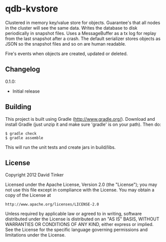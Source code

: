 qdb-kvstore
===========

Clustered in memory key/value store for objects. Guarantee's that all nodes in the cluster will see the same data.
Writes the database to disk periodically in snapshot files. Uses a MessageBuffer as a tx log for replay from the
last snapshot after a crash. The default serializer stores objects as JSON so the snapshot files and so on are
human readable.

Fire's events when objects are created, updated or deleted.


Changelog
---------

0.1.0:
- Initial release


Building
--------

This project is built using Gradle (http://www.gradle.org/). Download and install Gradle (just unzip it and
make sure 'gradle' is on your path). Then do:

    $ gradle check
    $ gradle assemble

This will run the unit tests and create jars in build/libs.


License
-------

Copyright 2012 David Tinker

Licensed under the Apache License, Version 2.0 (the "License");
you may not use this file except in compliance with the License.
You may obtain a copy of the License at

    http://www.apache.org/licenses/LICENSE-2.0

Unless required by applicable law or agreed to in writing, software
distributed under the License is distributed on an "AS IS" BASIS,
WITHOUT WARRANTIES OR CONDITIONS OF ANY KIND, either express or implied.
See the License for the specific language governing permissions and
limitations under the License.
